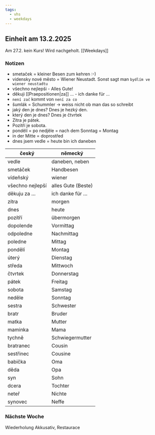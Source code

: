 ```yaml
---
tags:
  - vhs
  - weekdays
---
```

 ## Einheit am 13.2.2025

Am 27.2. kein Kurs! Wird nachgeholt.
[[Weekdays]]

### Notizen
- smetaček = kleiner Besen zum kehren :-)
- vidensky nové město = Wiener Neustadt. Sonst sagt man `bydlím ve wiener neustadtu`
- všechno nejlepši - Alles Gute!
- děkuji [[Praepositionen|za]] ... - ich danke für ...
- `není zač` kommt von `není za co`
- šumlák = Schummler -> weiss nicht ob man das so schreibt
- jaký den je dnes? Dnes je hezký den.
- který den je dnes? Dnes je čtvrtek
- Zítra je pátek. 
- Pozítří je sobota.
- pondělí = po nedjěle = nach dem Sonntag = Montag
- in der Mitte = doprostřed
- dnes jsem vedle = heute bin ich daneben

| český  | německý   |
|---|---|
|vedle | daneben, neben | 
|smetáček|Handbesen|
|vídeňský|wiener|
|všechno nejlepší|alles Gute (Beste)|
|děkuju za …|ich danke für …|
|zítra|morgen|
|dnes|heute|
|pozítří|übermorgen|
|dopolende|Vormittag|
|odpoledne|Nachmittag|
|poledne|Mittag|
|pondělí|Montag|
|úterý|Dienstag|
|středa|Mittwoch|
|čtvrtek|Donnerstag|
|pátek|Freitag|
|sobota|Samstag|
|neděle|Sonntag|
|sestra|Schwester|
|bratr|Bruder|
|matka|Mutter|
|maminka|Mama|
|tychně|Schwiegermutter|
|bratranec|Cousin|
|sestřinec|Cousine|
|babička|Oma|
|děda|Opa|
|syn|Sohn|
|dcera|Tochter|
|neteř|Nichte|
|synovec|Neffe|

### Nächste Woche
Wiederholung Akkusativ, Restaurace